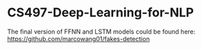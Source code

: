 # CS497-Deep-Learning-for-NLP

The final version of FFNN and LSTM models could be found here: https://github.com/marcowang01/fakes-detection
